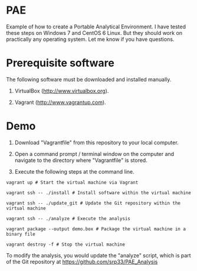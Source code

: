 PAE
===

Example of how to create a Portable Analytical Environment. I have tested these steps on Windows 7 and CentOS 6 Linux. But they should work on practically any operating system. Let me know if you have questions.

# Prerequisite software

The following software must be downloaded and installed manually. 

1. VirtualBox (<http://www.virtualbox.org>).

2. Vagrant (<http://www.vagrantup.com>).

# Demo

1. Download "Vagrantfile" from this repository to your local computer.

2. Open a command prompt / terminal window on the computer and navigate to the directory where "Vagrantfile" is stored.

3. Execute the following steps at the command line.

```
vagrant up # Start the virtual machine via Vagrant

vagrant ssh -- ./install # Install software within the virtual machine

vagrant ssh -- ./update_git # Update the Git repository within the virtual machine

vagrant ssh -- ./analyze # Execute the analysis

vagrant package --output demo.box # Package the virtual machine in a binary file

vagrant destroy -f # Stop the virtual machine
```

To modify the analysis, you would update the "analyze" script, which is part of the Git repository at https://github.com/srp33/PAE_Analysis

